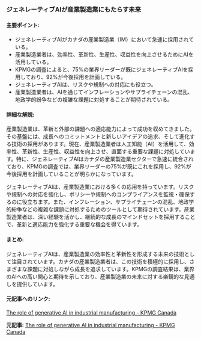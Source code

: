 ### ジェネレーティブAIが産業製造業にもたらす未来

#### 主要ポイント:
- ジェネレーティブAIがカナダの産業製造業（IM）において急速に採用されている。
- 産業製造業者は、効率性、革新性、生産性、収益性を向上させるためにAIを活用している。
- KPMGの調査によると、75%の業界リーダーが既にジェネレーティブAIを採用しており、92%が今後採用を計画している。
- ジェネレーティブAIは、リスクや規制への対応にも役立つ。
- 産業製造業者は、AIを通じてインフレーションやサプライチェーンの混乱、地政学的紛争などの複雑な課題に対処することが期待されている。

#### 詳細な解説:
産業製造業は、革新と外部の課題への適応能力によって成功を収めてきました。その基盤には、成長へのコミットメントと新しいアイデアの追求、そして進化する技術の採用があります。現在、産業製造業者は人工知能（AI）を活用して、効率性、革新性、生産性、収益性を向上させ、直面する重要な課題に対処しています。特に、ジェネレーティブAIはカナダの産業製造業セクターで急速に統合されており、KPMGの調査では、業界リーダーの75%が既にこれを採用し、92%が今後採用を計画していることが明らかになっています。

ジェネレーティブAIは、産業製造業における多くの応用を持っています。リスクや規制への対応を強化し、ポリシーや規制へのコンプライアンスを監視・確保するのに役立ちます。また、インフレーション、サプライチェーンの混乱、地政学的紛争などの複雑な課題に対処するためのツールとして期待されています。産業製造業者は、深い経験を活かし、継続的な成長のマインドセットを採用することで、革新と適応能力を強化する重要な機会を得ています。

#### まとめ:
ジェネレーティブAIは、産業製造業の効率性と革新性を形成する未来の技術として注目されています。カナダの産業製造業者は、この技術を積極的に採用し、さまざまな課題に対処しながら成長を追求しています。KPMGの調査結果は、業界のAIへの高い関心と期待を示しており、産業製造業の未来に対する楽観的な見通しを提供しています。

#### 元記事へのリンク:
[The role of generative AI in industrial manufacturing - KPMG Canada](リンク先URL)

**元記事:** [The role of generative AI in industrial manufacturing - KPMG Canada](https://kpmg.com/ca/en/home/insights/2025/05/the-role-of-generative-ai-in-industrial-manufacturing.html)